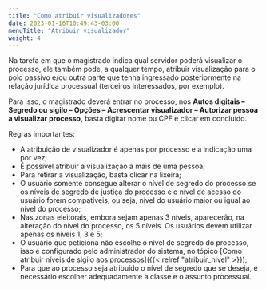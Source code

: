 ```yaml
---
title: "Como atribuir visualizadores"
date: 2023-01-16T10:49:43-03:00
menuTitle: "Atribuir visualizador"
weight: 4
---
```

Na tarefa em que o magistrado indica qual servidor poderá visualizar o processo, ele também pode, a qualquer tempo, atribuir visualização para o polo passivo e/ou outra parte que tenha ingressado posteriormente na relação jurídica processual (terceiros interessados, por exemplo).

Para isso, o magistrado deverá entrar no processo, nos **Autos digitais – Segredo ou sigilo – Opções – Acrescentar visualizador – Autorizar pessoa a visualizar processo,** basta digitar nome ou CPF e clicar em concluído.

Regras importantes:
+ A atribuição de visualizador é apenas por processo e a indicação uma por vez;
+ É possível atribuir a visualização a mais de uma pessoa;
+ Para retirar a visualização, basta clicar na lixeira; 
+ O usuário somente consegue alterar o nível de segredo do processo se os níveis de segredo de justiça do processo e o nível de acesso do usuário forem compatíveis, ou seja, nível do usuário maior ou igual ao nível do processo; 
+ Nas zonas eleitorais, embora sejam apenas 3 níveis, aparecerão, na alteração do nível do processo, os 5 níveis. Os usuários devem utilizar apenas os níveis 1, 3 e 5; 
+ O usuário que peticiona não escolhe o nível de segredo do processo, isso é configurado pelo administrador do sistema, no tópico [Como atribuir níveis de sigilo aos processos]({{< relref "atribuir_nivel" >}});
+ Para que ao processo seja atribuído o nível de segredo que se deseja, é necessário escolher adequadamente a classe e o assunto processual.
